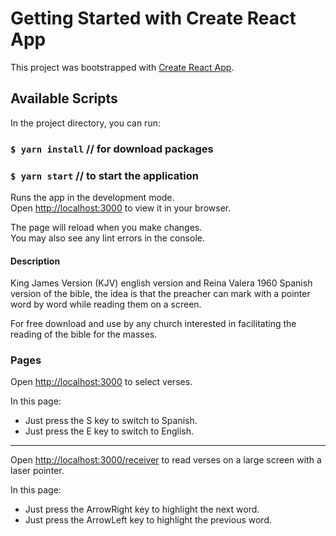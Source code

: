 # Getting Started with Create React App

This project was bootstrapped with [Create React App](https://github.com/facebook/create-react-app).

## Available Scripts

In the project directory, you can run:

### `$ yarn install` // for download packages
### `$ yarn start` // to start the application

Runs the app in the development mode.\
Open [http://localhost:3000](http://localhost:3000) to view it in your browser.

The page will reload when you make changes.\
You may also see any lint errors in the console.

#### Description

King James Version (KJV) english version and Reina Valera 1960 Spanish version of the bible, the idea is that the preacher can mark with a pointer word by word while reading them on a screen.

For free download and use by any church interested in facilitating the reading of the bible for the masses.

### Pages

Open [http://localhost:3000](http://localhost:3000) to select verses.

In this page:
* Just press the S key to switch to Spanish.
* Just press the E key to switch to English.

---

Open [http://localhost:3000/receiver](http://localhost:3000/sender) to read verses on a large screen with a laser pointer.

In this page:
* Just press the ArrowRight key to highlight the next word.
* Just press the ArrowLeft key to highlight the previous word.